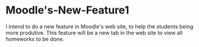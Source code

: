 # Moodle's-New-Feature1
I intend to do a new feature in Moodle's web site, to help the students being more produtive. This feature will be a new tab in the web site to view all homeworks to be done.
